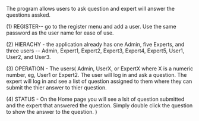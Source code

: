 The program allows users to ask question and expert will answer the questions assked.  

(1) REGISTER-- go to the register menu and add a user.  Use the same password as the user name for ease of use.

(2) HIERACHY -  the application already has one Admin, five Experts, and three users -- Admin, Expert1, Expert2, Expert3, Expert4, Expert5, User1, User2, and User3.

(3) OPERATION - The users( Admin, UserX, or ExpertX where X is a numeric number, eg, User1 or Expert2.  The user will log in and ask a question.  The expert will log in and see a list of question assigned to them where they can submit the thier answer to thier question.

(4)  STATUS - On the Home page you will see a lsit of question submitted and the expert that answered the question.  Simply double click the question to show the answer to the question.
)
